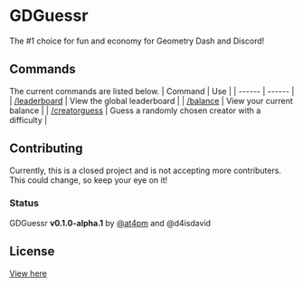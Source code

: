 # GDGuessr

The #1 choice for fun and economy for Geometry Dash and Discord!

## Commands

The current commands are listed below.
| Command | Use |
| ------ | ------ |
| [/leaderboard][LEADERBOARDSRC] | View the global leaderboard |
| [/balance][BALANCESRC] | View your current balance |
| [/creatorguess][CREATORSRC] | Guess a randomly chosen creator with a difficulty |

## Contributing

Currently, this is a closed project and is not accepting more contributers. This could change, so keep your eye on it!

### Status

GDGuessr **v0.1.0-alpha.1** by [@at4pm][ATAPROFILE] and @d4isdavid

## License

[View here][LICENSE]

[CREATORSRC]: https://github.com/at4pm/gdguessr/blob/main/src/commands/guessing/creator.js
[BALANCESRC]: https://github.com/at4pm/gdguessr/blob/main/src/commands/economy/points.js
[LEADERBOARDSRC]: https://github.com/at4pm/gdguessr/blob/main/src/commands/economy/leaderboard.js
[LICENSE]: https://github.com/at4pm/gdguessr/blob/main/LICENSE
[ATAPROFILE]: https://mewo.lol/profile
